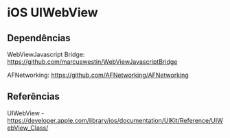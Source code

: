 # iOS UIWebView

## Dependências
WebViewJavascript Bridge: https://github.com/marcuswestin/WebViewJavascriptBridge

AFNetworking: https://github.com/AFNetworking/AFNetworking

## Referências
UIWebView - https://developer.apple.com/library/ios/documentation/UIKit/Reference/UIWebView_Class/
